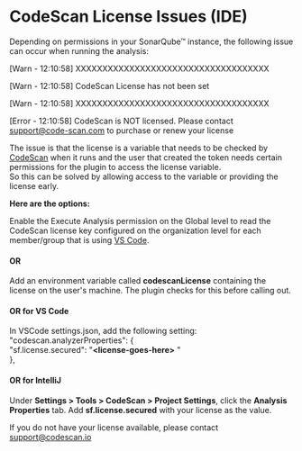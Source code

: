 # CodeScan License Issues (IDE)

Depending on permissions in your SonarQube™ instance, the following issue can occur when running the analysis:

\[Warn  - 12:10:58] XXXXXXXXXXXXXXXXXXXXXXXXXXXXXXXXXXXX&#x20;

\[Warn  - 12:10:58] CodeScan License has not been set

\[Warn  - 12:10:58] XXXXXXXXXXXXXXXXXXXXXXXXXXXXXXXXXXXX

\[Error - 12:10:58] CodeScan is NOT licensed. Please contact [support@code-scan.com](mailto:support@code-scan.com) to purchase or renew your license

The issue is that the license is a variable that needs to be checked by [CodeScan](https://www.codescan.io/) when it runs and the user that created the token needs certain permissions for the plugin to access the license variable.\
So this can be solved by allowing access to the variable or providing the license early.&#x20;

**Here are the options:**

Enable the Execute Analysis permission on the Global level to read the CodeScan license key configured on the organization level for each member/group that is using [VS Code](https://www.autorabit.com/ide-extension/).

#### OR <a href="#or" id="or"></a>

Add an environment variable called **codescanLicense** containing the license on the user's machine. The plugin checks for this before calling out.

#### OR for VS Code <a href="#or-for-vs-code" id="or-for-vs-code"></a>

In VSCode settings.json, add the following setting:\
"codescan.analyzerProperties": {\
"sf.license.secured": "**\<license-goes-here>** "\
&#x20;},

#### OR for IntelliJ <a href="#or-for-intellij" id="or-for-intellij"></a>

Under **Settings > Tools > CodeScan > Project Settings**, click the **Analysis Properties** tab. Add **sf.license.secured** with your license as the value.

If you do not have your license available, please contact [support@codescan.io](mailto::support@codescan.io)
